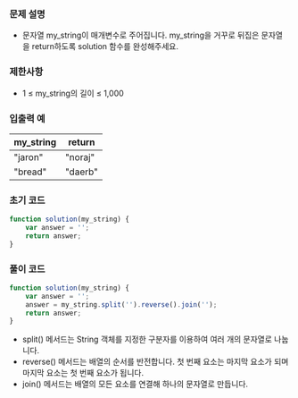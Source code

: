 ### 문제 설명

- 문자열 my_string이 매개변수로 주어집니다. my_string을 거꾸로 뒤집은 문자열을 return하도록 solution 함수를 완성해주세요.

### 제한사항

- 1 ≤ my_string의 길이 ≤ 1,000

### 입출력 예

| my_string | return |
| --- | --- |
| "jaron" | "noraj" |
| "bread" | "daerb" |

### 초기 코드

```jsx
function solution(my_string) {
    var answer = '';
    return answer;
}
```

### 풀이 코드

```jsx
function solution(my_string) {
    var answer = '';
    answer = my_string.split('').reverse().join('');
    return answer;
}
```

- split() 메서드는 String 객체를 지정한 구분자를 이용하여 여러 개의 문자열로 나눕니다.
- reverse() 메서드는 배열의 순서를 반전합니다. 첫 번째 요소는 마지막 요소가 되며 마지막 요소는 첫 번째 요소가 됩니다.
- join() 메서드는 배열의 모든 요소를 연결해 하나의 문자열로 만듭니다.